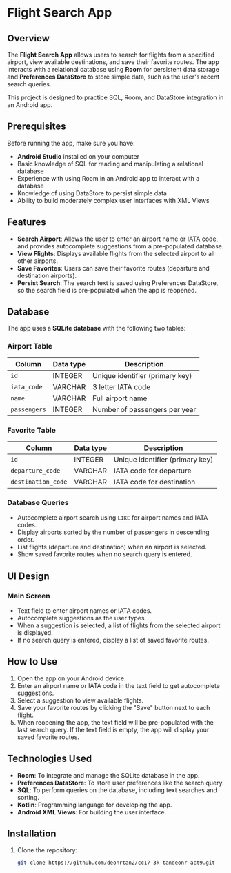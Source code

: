 # Flight Search App

## Overview

The **Flight Search App** allows users to search for flights from a specified airport, view available destinations, and save their favorite routes. The app interacts with a relational database using **Room** for persistent data storage and **Preferences DataStore** to store simple data, such as the user's recent search queries.

This project is designed to practice SQL, Room, and DataStore integration in an Android app.

## Prerequisites

Before running the app, make sure you have:

- **Android Studio** installed on your computer
- Basic knowledge of SQL for reading and manipulating a relational database
- Experience with using Room in an Android app to interact with a database
- Knowledge of using DataStore to persist simple data
- Ability to build moderately complex user interfaces with XML Views

## Features

- **Search Airport**: Allows the user to enter an airport name or IATA code, and provides autocomplete suggestions from a pre-populated database.
- **View Flights**: Displays available flights from the selected airport to all other airports.
- **Save Favorites**: Users can save their favorite routes (departure and destination airports).
- **Persist Search**: The search text is saved using Preferences DataStore, so the search field is pre-populated when the app is reopened.

## Database

The app uses a **SQLite database** with the following two tables:

### Airport Table
| Column       | Data type | Description                              |
|--------------|-----------|------------------------------------------|
| `id`         | INTEGER   | Unique identifier (primary key)          |
| `iata_code`  | VARCHAR   | 3 letter IATA code                       |
| `name`       | VARCHAR   | Full airport name                        |
| `passengers` | INTEGER   | Number of passengers per year            |

### Favorite Table
| Column           | Data type | Description                              |
|------------------|-----------|------------------------------------------|
| `id`             | INTEGER   | Unique identifier (primary key)          |
| `departure_code` | VARCHAR   | IATA code for departure                  |
| `destination_code`| VARCHAR  | IATA code for destination                |

### Database Queries
- Autocomplete airport search using `LIKE` for airport names and IATA codes.
- Display airports sorted by the number of passengers in descending order.
- List flights (departure and destination) when an airport is selected.
- Show saved favorite routes when no search query is entered.

## UI Design

### Main Screen
- Text field to enter airport names or IATA codes.
- Autocomplete suggestions as the user types.
- When a suggestion is selected, a list of flights from the selected airport is displayed.
- If no search query is entered, display a list of saved favorite routes.

## How to Use

1. Open the app on your Android device.
2. Enter an airport name or IATA code in the text field to get autocomplete suggestions.
3. Select a suggestion to view available flights.
4. Save your favorite routes by clicking the "Save" button next to each flight.
5. When reopening the app, the text field will be pre-populated with the last search query. If the text field is empty, the app will display your saved favorite routes.

## Technologies Used

- **Room**: To integrate and manage the SQLite database in the app.
- **Preferences DataStore**: To store user preferences like the search query.
- **SQL**: To perform queries on the database, including text searches and sorting.
- **Kotlin**: Programming language for developing the app.
- **Android XML Views**: For building the user interface.

## Installation

1. Clone the repository:
   ```bash
   git clone https://github.com/deonrtan2/cc17-3k-tandeonr-act9.git
